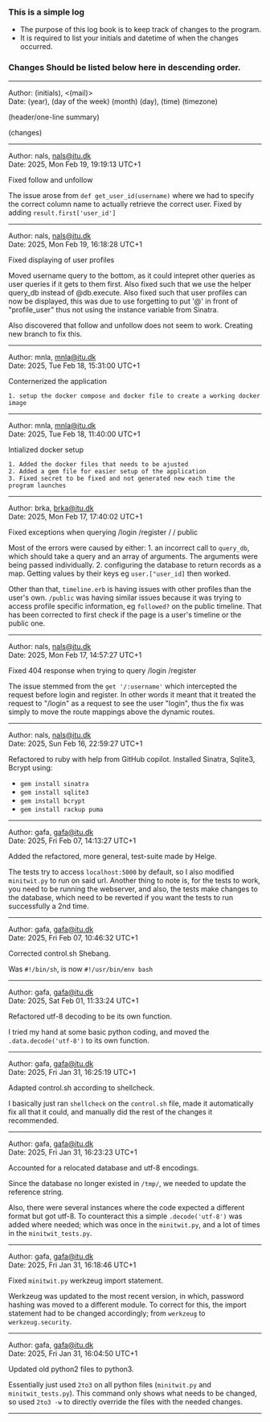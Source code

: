 ### This is a simple log
- The purpose of this log book is to keep track of changes to the program.
- It is required to list your initials and datetime of when the changes occurred.

### Changes Should be listed below here in descending order.

---

Author: (initials), <(mail)> <br>
Date: (year), (day of the week) (month) (day), (time) (timezone)

(header/one-line summary)

(changes)

---

Author: nals, <nals@itu.dk> <br>
Date: 2025, Mon Feb 19, 19:19:13 UTC+1

Fixed follow and unfollow

The issue arose from `def get_user_id(username)` where we had to specify the correct column name to actually retrieve the correct user. Fixed by adding `result.first['user_id']`

---

Author: nals, <nals@itu.dk> <br>
Date: 2025, Mon Feb 19, 16:18:28 UTC+1

Fixed displaying of user profiles

Moved username query to the bottom, as it could intepret other queries as user queries if it gets to them first. Also fixed such that we use the helper query_db instead of @db.execute.  Also fixed such that user profiles can now be displayed, this was due to use forgetting to put '@' in front of "profile_user" thus not using the instance variable from Sinatra.

Also discovered that follow and unfollow does not seem to work. Creating new branch to fix this.

---

Author: mnla, <mnla@itu.dk> <br>
Date: 2025, Tue Feb 18, 15:31:00 UTC+1

Conternerized the application

    1. setup the docker compose and docker file to create a working docker image


---

Author: mnla, <mnla@itu.dk> <br>
Date: 2025, Tue Feb 18, 11:40:00 UTC+1

Intialized docker setup

    1. Added the docker files that needs to be ajusted
    2. Added a gem file for easier setup of the application
    3. Fixed secret to be fixed and not generated new each time the program launches



---

Author: brka, <brka@itu.dk> <br>
Date: 2025, Mon Feb 17, 17:40:02 UTC+1

Fixed exceptions when querying /login /register / / public

Most of the errors were caused by either:
    1. an incorrect call to `query_db`, which should take a query and an array of arguments. The arguments were being passed individually.
    2. configuring the database to return records as a map. Getting values by their keys eg `user.["user_id]` then worked.

Other than that, `timeline.erb` is having issues with other profiles than the user's own.
`/public` was having similar issues because it was trying to access profile specific information, eg `followed?` on the public timeline.
That has been corrected to first check if the page is a user's timeline or the public one.  

---

Author: nals, <nals@itu.dk> <br>
Date: 2025, Mon Feb 17, 14:57:27 UTC+1

Fixed 404 response when trying to query /login /register

The issue stemmed from the `get '/:username'` which intercepted the request before login and register. In other words it meant that it treated the request to "/login" as a request to see the user "login", thus the fix was simply to move the route mappings above the dynamic routes.

---

Author: nals, <nals@itu.dk> <br>
Date: 2025, Sun Feb 16, 22:59:27 UTC+1

Refactored to ruby with help from GitHub copilot. Installed Sinatra, Sqlite3, Bcrypt using: 
- `gem install sinatra` 
- `gem install sqlite3`
- `gem install bcrypt`
- `gem install rackup puma`
---

Author: gafa, <gafa@itu.dk> <br>
Date: 2025, Fri Feb 07, 14:13:27 UTC+1

Added the refactored, more general, test-suite made by Helge.

The tests try to access `localhost:5000` by default,
so I also modified `minitwit.py` to run on said url.
Another thing to note is, for the tests to work,
you need to be running the webserver, and also,
the tests make changes to the database,
which need to be reverted if you want
the tests to run successfully a 2nd time.

---

Author: gafa, <gafa@itu.dk> <br>
Date: 2025, Fri Feb 07, 10:46:32 UTC+1

Corrected control.sh Shebang.

Was `#!/bin/sh`, is now `#!/usr/bin/env bash`

---

Author: gafa, <gafa@itu.dk> <br>
Date: 2025, Sat Feb 01, 11:33:24 UTC+1

Refactored utf-8 decoding to be its own function.

I tried my hand at some basic python coding, 
and moved the `.data.decode('utf-8')` to its own function.

---

Author: gafa, <gafa@itu.dk> <br>
Date: 2025, Fri Jan 31, 16:25:19 UTC+1

Adapted control.sh according to shellcheck.

I basically just ran `shellcheck` on the `control.sh` file,
made it automatically fix all that it could,
and manually did the rest of the changes it recommended.

---

Author: gafa, <gafa@itu.dk> <br>
Date: 2025, Fri Jan 31, 16:23:23 UTC+1

Accounted for a relocated database and utf-8 encodings.

Since the database no longer existed in `/tmp/`,
we needed to update the reference string.

Also, there were several instances where the code
expected a different format but got utf-8.
To counteract this a simple `.decode('utf-8')`
was added where needed; which was once in the `minitwit.py`,
and a lot of times in the `minitwit_tests.py`.

---

Author: gafa, <gafa@itu.dk> <br>
Date: 2025, Fri Jan 31, 16:18:46 UTC+1

Fixed `minitwit.py` werkzeug import statement.

Werkzeug was updated to the most recent version, in which,
password hashing was moved to a different module.
To correct for this, the import statement had to be changed accordingly;
from `werkzeug` to `werkzeug.security`.

---

Author: gafa, <gafa@itu.dk> <br>
Date: 2025, Fri Jan 31, 16:04:50 UTC+1

Updated old python2 files to python3.

Essentially just used `2to3` on all python files (`minitwit.py` and `minitwit_tests.py`).
This command only shows what needs to be changed, 
so used `2to3 -w` to directly override the files with the needed changes.

---